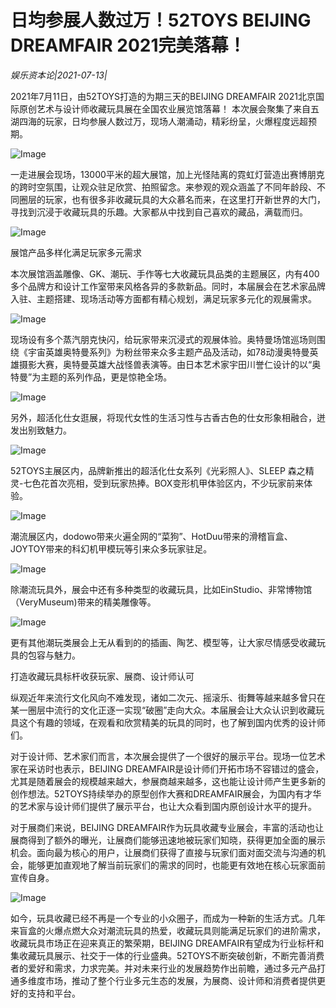 # 日均参展人数过万！52TOYS BEIJING DREAMFAIR 2021完美落幕！

*娱乐资本论|2021-07-13|*

2021年7月11日，由52TOYS打造的为期三天的BEIJING DREAMFAIR 2021北京国际原创艺术与设计师收藏玩具展在全国农业展览馆落幕！ 本次展会聚集了来自五湖四海的玩家，日均参展人数过万，现场人潮涌动，精彩纷呈，火爆程度远超预期。

![Image](http://static.ylzbl.com/uploads/ueditor/php/upload/image/20210713/1626160147894415.png)

一走进展会现场，13000平米的超大展馆，加上光怪陆离的霓虹灯营造出赛博朋克的跨时空氛围，让观众驻足欣赏、拍照留念。来参观的观众涵盖了不同年龄段、不同圈层的玩家，也有很多非收藏玩具的大众慕名而来，在这里打开新世界的大门，寻找到沉浸于收藏玩具的乐趣。大家都从中找到自己喜欢的藏品，满载而归。

![Image](http://static.ylzbl.com/uploads/ueditor/php/upload/image/20210713/1626160166199120.png)

展馆产品多样化满足玩家多元需求

本次展馆涵盖雕像、GK、潮玩、手作等七大收藏玩具品类的主题展区，内有400多个品牌方和设计工作室带来风格各异的多款新品。同时，本届展会在艺术家品牌入驻、主题搭建、现场活动等方面都有精心规划，满足玩家多元化的观展需求。

![Image](http://static.ylzbl.com/uploads/ueditor/php/upload/image/20210713/1626160168546445.png)

现场设有多个蒸汽朋克快闪，给玩家带来沉浸式的观展体验。奥特曼场馆巡场则围绕《宇宙英雄奥特曼系列》为粉丝带来众多主题产品及活动，如78动漫奥特曼英雄摄影大赛，奥特曼英雄大战怪兽表演等。由日本艺术家宇田川誉仁设计的以“奥特曼”为主题的系列作品，更是惊艳全场。

![Image](http://static.ylzbl.com/uploads/ueditor/php/upload/image/20210713/1626160172495082.png)

另外，超活化仕女逛展，将现代女性的生活习性与古香古色的仕女形象相融合，迸发出别致魅力。

![Image](http://static.ylzbl.com/uploads/ueditor/php/upload/image/20210713/1626160175741871.png)

52TOYS主展区内，品牌新推出的超活化仕女系列《光彩照人》、SLEEP 森之精灵-七色花首次亮相，受到玩家热捧。BOX变形机甲体验区内，不少玩家前来体验。

![Image](http://static.ylzbl.com/uploads/ueditor/php/upload/image/20210713/1626160177787604.png)

潮流展区内，dodowo带来火遍全网的“菜狗”、HotDuu带来的滑稽盲盒、JOYTOY带来的科幻机甲模玩等引来众多玩家驻足。

![Image](http://static.ylzbl.com/uploads/ueditor/php/upload/image/20210713/1626160181333349.png)

除潮流玩具外，展会中还有多种类型的收藏玩具，比如EinStudio、非常博物馆（VeryMuseum)带来的精美雕像等。

![Image](http://static.ylzbl.com/uploads/ueditor/php/upload/image/20210713/1626160147474646.png)

更有其他潮玩类展会上无从看到的的插画、陶艺、模型等，让大家尽情感受收藏玩具的包容与魅力。

打造收藏玩具标杆收获玩家、展商、设计师认可

纵观近年来流行文化风向不难发现，诸如二次元、摇滚乐、街舞等越来越多曾只在某一圈层中流行的文化正逐一实现“破圈”走向大众。本届展会让大众认识到收藏玩具这个有趣的领域，在观看和欣赏精美的玩具的同时，也了解到国内优秀的设计师们。

对于设计师、艺术家们而言，本次展会提供了一个很好的展示平台。现场一位艺术家在采访时也表示，BEIJING DREAMFAIR是设计师们开拓市场不容错过的盛会，尤其是随着展会的规模越来越大，参展商越来越多，这也能让设计师产生更多新的创作想法。52TOYS持续举办的原型创作大赛和DREAMFAIR展会，为国内有才华的艺术家与设计师们提供了展示平台，也让大众看到国内原创设计水平的提升。

对于展商们来说，BEIJING DREAMFAIR作为玩具收藏专业展会，丰富的活动也让展商得到了额外的曝光，让展商们能够迅速地被玩家们知晓，获得更加全面的展示机会。面向最为核心的用户，让展商们获得了直接与玩家们面对面交流与沟通的机会，能够更加直观地了解当前玩家们的需求的同时，也能更有效地在核心玩家面前宣传自身。

![Image](http://static.ylzbl.com/uploads/ueditor/php/upload/image/20210713/1626160186587514.png)

如今，玩具收藏已经不再是一个专业的小众圈子，而成为一种新的生活方式。几年来盲盒的火爆点燃大众对潮流玩具的热爱，收藏玩具则能满足玩家们的进阶需求，收藏玩具市场正在迎来真正的繁荣期，BEIJING DREAMFAIR有望成为行业标杆和集收藏玩具展示、社交于一体的行业盛典。52TOYS不断突破创新，不断完善消费者的爱好和需求，力求完美。并对未来行业的发展趋势作出前瞻，通过多元产品打通多维度市场，推动了整个行业多元生态的发展，为展商、设计师和消费者提供更好的支持和平台。

